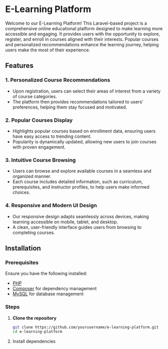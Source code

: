 # E-Learning Platform

Welcome to our E-Learning Platform! This Laravel-based project is a comprehensive online educational platform designed to make learning more accessible and engaging. It provides users with the opportunity to explore, register, and enroll in courses aligned with their interests. Popular courses and personalized recommendations enhance the learning journey, helping users make the most of their experience.

## Features

### 1. **Personalized Course Recommendations**
   - Upon registration, users can select their areas of interest from a variety of course categories.
   - The platform then provides recommendations tailored to users’ preferences, helping them stay focused and motivated.

### 2. **Popular Courses Display**
   - Highlights popular courses based on enrollment data, ensuring users have easy access to trending content.
   - Popularity is dynamically updated, allowing new users to join courses with proven engagement.

### 3. **Intuitive Course Browsing**
   - Users can browse and explore available courses in a seamless and organized manner.
   - Each course includes detailed information, such as curriculum, prerequisites, and instructor profiles, to help users make informed choices.

### 4. **Responsive and Modern UI Design**
   - Our responsive design adapts seamlessly across devices, making learning accessible on mobile, tablet, and desktop.
   - A clean, user-friendly interface guides users from browsing to completing courses.

## Installation

### Prerequisites
Ensure you have the following installed:
   - [PHP](https://www.php.net/)
   - [Composer](https://getcomposer.org/) for dependency management
   - [MySQL](https://www.mysql.com/) for database management

### Steps
1. **Clone the repository**
   ```bash
   git clone https://github.com/yourusername/e-learning-platform.git
   cd e-learning-platform
2.	Install dependencies
   
